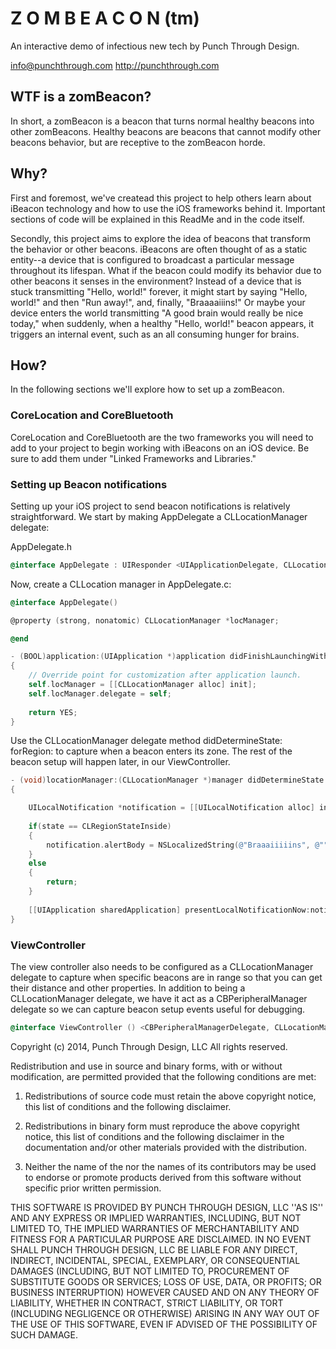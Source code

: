 Z O M B E A C O N (tm) 
======================

An interactive demo of infectious new tech by Punch Through Design.

info@punchthrough.com
http://punchthrough.com

WTF is a zomBeacon?
-------------------

In short, a zomBeacon is a beacon that turns normal healthy beacons
into other zomBeacons.  Healthy beacons are beacons that cannot
modify other beacons behavior, but are receptive to the zomBeacon
horde.  

Why?
----

First and foremost, we've createad this project to help others 
learn about iBeacon technology and how to use the iOS frameworks
behind it.  Important sections of code will be explained in this
ReadMe and in the code itself.  

Secondly, this project aims to explore the idea of beacons that
transform the behavior or other beacons.  iBeacons are often thought
of as a static entity--a device that is configured to broadcast 
a particular message throughout its lifespan.  What if the beacon
could modify its behavior due to other beacons it senses in the 
environment?  Instead of a device that is stuck transmitting 
"Hello, world!" forever, it might start by saying "Hello, world!" 
and then "Run away!", and, finally, "Braaaaiiins!"  Or maybe your device enters the world transmitting "A good brain would really be nice today," 
when suddenly, when a healthy "Hello, world!" beacon appears, it triggers an internal event, such as an all consuming hunger for brains.  

How?
----
In the following sections we'll explore how to set up a zomBeacon.

### CoreLocation and CoreBluetooth

CoreLocation and CoreBluetooth are the two frameworks you will need
to add to your project to begin working with iBeacons on an iOS
device.  Be sure to add them under "Linked Frameworks and Libraries."

### Setting up Beacon notifications

Setting up your iOS project to send beacon notifications is relatively
straightforward.  We start by making AppDelegate a CLLocationManager
delegate:

AppDelegate.h
```objective-c
@interface AppDelegate : UIResponder <UIApplicationDelegate, CLLocationManagerDelegate>
```

Now, create a CLLocation manager in AppDelegate.c:

```objective-c
@interface AppDelegate()

@property (strong, nonatomic) CLLocationManager *locManager;

@end

- (BOOL)application:(UIApplication *)application didFinishLaunchingWithOptions:(NSDictionary *)launchOptions
{
    // Override point for customization after application launch.
    self.locManager = [[CLLocationManager alloc] init];
    self.locManager.delegate = self;
    
    return YES;
}
```

Use the CLLocationManager delegate method didDetermineState: forRegion: to capture when a beacon enters its zone.  The rest of the beacon
setup will happen later, in our ViewController.

```objective-c
- (void)locationManager:(CLLocationManager *)manager didDetermineState:(CLRegionState)state forRegion:(CLRegion *)region
{

    UILocalNotification *notification = [[UILocalNotification alloc] init];
    
    if(state == CLRegionStateInside)
    {
        notification.alertBody = NSLocalizedString(@"Braaaiiiiins", @"");
    }
    else
    {
        return;
    }
    
    [[UIApplication sharedApplication] presentLocalNotificationNow:notification];
}
```

### ViewController

The view controller also needs to be configured as a CLLocationManager delegate to capture when specific beacons are in range so that you
can get their distance and other properties.  In addition to being
a CLLocationManager delegate, we have it act as a CBPeripheralManager delegate so we can capture beacon setup events useful for debugging.

```objective-c
@interface ViewController () <CBPeripheralManagerDelegate, CLLocationManagerDelegate>
```


 Copyright (c) 2014, Punch Through Design, LLC
 All rights reserved.

Redistribution and use in source and binary forms, with or without
modification, are permitted provided that the following conditions are met:

1. Redistributions of source code must retain the above copyright
notice, this list of conditions and the following disclaimer.

2. Redistributions in binary form must reproduce the above copyright
notice, this list of conditions and the following disclaimer in the
documentation and/or other materials provided with the distribution.

3. Neither the name of the <organization> nor the
names of its contributors may be used to endorse or promote products
derived from this software without specific prior written permission.

THIS SOFTWARE IS PROVIDED BY PUNCH THROUGH DESIGN, LLC ''AS IS'' AND ANY
EXPRESS OR IMPLIED WARRANTIES, INCLUDING, BUT NOT LIMITED TO, THE IMPLIED
WARRANTIES OF MERCHANTABILITY AND FITNESS FOR A PARTICULAR PURPOSE ARE
DISCLAIMED. IN NO EVENT SHALL PUNCH THROUGH DESIGN, LLC BE LIABLE FOR ANY
DIRECT, INDIRECT, INCIDENTAL, SPECIAL, EXEMPLARY, OR CONSEQUENTIAL DAMAGES
(INCLUDING, BUT NOT LIMITED TO, PROCUREMENT OF SUBSTITUTE GOODS OR SERVICES;
 LOSS OF USE, DATA, OR PROFITS; OR BUSINESS INTERRUPTION) HOWEVER CAUSED AND
ON ANY THEORY OF LIABILITY, WHETHER IN CONTRACT, STRICT LIABILITY, OR TORT
(INCLUDING NEGLIGENCE OR OTHERWISE) ARISING IN ANY WAY OUT OF THE USE OF THIS
SOFTWARE, EVEN IF ADVISED OF THE POSSIBILITY OF SUCH DAMAGE.


